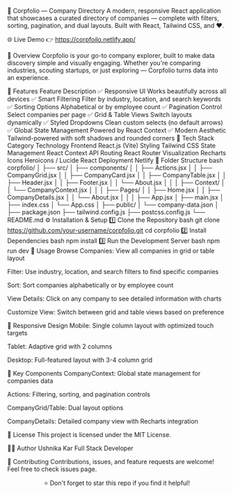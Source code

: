 🏢 Corpfolio — Company Directory
A modern, responsive React application that showcases a curated directory of companies — complete with filters, sorting, pagination, and dual layouts.
Built with React, Tailwind CSS, and ❤️.

🌐 Live Demo
👉 https://corpfoilo.netlify.app/

🧠 Overview
Corpfolio is your go-to company explorer, built to make data discovery simple and visually engaging.
Whether you're comparing industries, scouting startups, or just exploring — Corpfolio turns data into an experience.

🎨 Features
Feature	Description
✅ Responsive UI	Works beautifully across all devices
✅ Smart Filtering	Filter by industry, location, and search keywords
✅ Sorting Options	Alphabetical or by employee count
✅ Pagination Control	Select companies per page
✅ Grid & Table Views	Switch layouts dynamically
✅ Styled Dropdowns	Clean custom selects (no default arrows)
✅ Global State Management	Powered by React Context
✅ Modern Aesthetic	Tailwind-powered with soft shadows and rounded corners
🧩 Tech Stack
Category	Technology
Frontend	React.js (Vite)
Styling	Tailwind CSS
State Management	React Context API
Routing	React Router
Visualization	Recharts
Icons	Heroicons / Lucide React
Deployment	Netlify
📂 Folder Structure
bash
corpfolio/
│
├── src/
│   ├── components/
│   │   ├── Actions.jsx
│   │   ├── CompanyGrid.jsx
│   │   ├── CompanyCard.jsx
│   │   ├── CompanyTable.jsx
│   │   ├── Header.jsx
│   │   ├── Footer.jsx
│   │   └── About.jsx
│   │
│   ├── Context/
│   │   └── CompanyContext.jsx
│   │
│   ├── Pages/
│   │   ├── Home.jsx
│   │   ├── CompanyDetails.jsx
│   │   └── About.jsx
│   │
│   ├── App.jsx
│   ├── main.jsx
│   ├── index.css
│   └── App.css
│
├── public/
│   └── company-data.json
│
├── package.json
├── tailwind.config.js
├── postcss.config.js
└── README.md
⚙️ Installation & Setup
1️⃣ Clone the Repository
bash
git clone https://github.com/your-username/corpfolio.git
cd corpfolio
2️⃣ Install Dependencies
bash
npm install
3️⃣ Run the Development Server
bash
npm run dev
🚀 Usage
Browse Companies: View all companies in grid or table layout

Filter: Use industry, location, and search filters to find specific companies

Sort: Sort companies alphabetically or by employee count

View Details: Click on any company to see detailed information with charts

Customize View: Switch between grid and table views based on preference

📱 Responsive Design
Mobile: Single column layout with optimized touch targets

Tablet: Adaptive grid with 2 columns

Desktop: Full-featured layout with 3-4 column grid

🎯 Key Components
CompanyContext: Global state management for companies data

Actions: Filtering, sorting, and pagination controls

CompanyGrid/Table: Dual layout options

CompanyDetails: Detailed company view with Recharts integration

📄 License
This project is licensed under the MIT License.

👩‍💻 Author
Ushnika Kar
Full Stack Developer

🤝 Contributing
Contributions, issues, and feature requests are welcome! Feel free to check issues page.

<div align="center">
⭐ Don't forget to star this repo if you find it helpful!
</div>
